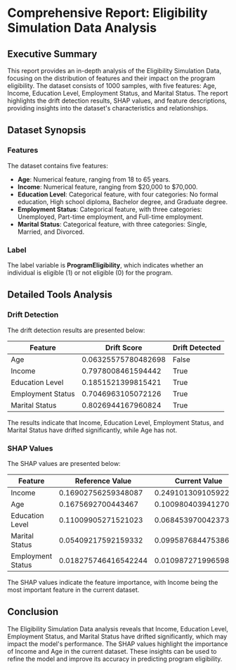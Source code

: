 **Comprehensive Report: Eligibility Simulation Data Analysis**
============================================================

**Executive Summary**
---------------------

This report provides an in-depth analysis of the Eligibility Simulation Data, focusing on the distribution of features and their impact on the program eligibility. The dataset consists of 1000 samples, with five features: Age, Income, Education Level, Employment Status, and Marital Status. The report highlights the drift detection results, SHAP values, and feature descriptions, providing insights into the dataset's characteristics and relationships.

**Dataset Synopsis**
---------------------

### Features

The dataset contains five features:

* **Age**: Numerical feature, ranging from 18 to 65 years.
* **Income**: Numerical feature, ranging from $20,000 to $70,000.
* **Education Level**: Categorical feature, with four categories: No formal education, High school diploma, Bachelor degree, and Graduate degree.
* **Employment Status**: Categorical feature, with three categories: Unemployed, Part-time employment, and Full-time employment.
* **Marital Status**: Categorical feature, with three categories: Single, Married, and Divorced.

### Label

The label variable is **ProgramEligibility**, which indicates whether an individual is eligible (1) or not eligible (0) for the program.

**Detailed Tools Analysis**
---------------------------

### Drift Detection

The drift detection results are presented below:

| Feature | Drift Score | Drift Detected |
| --- | --- | --- |
| Age | 0.06325575780482698 | False |
| Income | 0.7978008461594442 | True |
| Education Level | 0.1851521399815421 | True |
| Employment Status | 0.7046963105072126 | True |
| Marital Status | 0.8026944167960824 | True |

The results indicate that Income, Education Level, Employment Status, and Marital Status have drifted significantly, while Age has not.

### SHAP Values

The SHAP values are presented below:

| Feature | Reference Value | Current Value | Position |
| --- | --- | --- | --- |
| Income | 0.16902756259348087 | 0.24910130910592299 | 1 |
| Age | 0.1675692700443467 | 0.10098040394127042 | 2 |
| Education Level | 0.11009905271521023 | 0.06845397004237376 | 3 |
| Marital Status | 0.05409217592159332 | 0.09958768447538655 | 4 |
| Employment Status | 0.018275746416542244 | 0.010987271996598626 | 5 |

The SHAP values indicate the feature importance, with Income being the most important feature in the current dataset.

**Conclusion**
----------

The Eligibility Simulation Data analysis reveals that Income, Education Level, Employment Status, and Marital Status have drifted significantly, which may impact the model's performance. The SHAP values highlight the importance of Income and Age in the current dataset. These insights can be used to refine the model and improve its accuracy in predicting program eligibility.